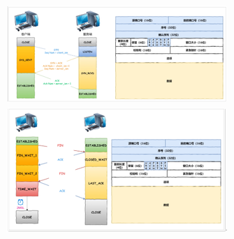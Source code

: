 ![image-20250625134752261](./assets/TCP三次握手.assets/image-20250625134752261.png)

![image-20250529161735378](./assets/TCP三次握手.assets/image-20250529161735378.png)
